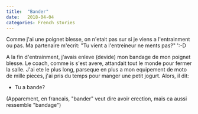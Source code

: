 ```yaml
---
title:  "Bander"
date:   2018-04-04
categories: French stories
---
```


Comme j'ai une poignet blesse, on n'etait pas sur si je viens a l'entrainment ou pas.
Ma partenaire m'ecrit: "Tu vient a l'entreineur ne ments pas?" ':-D

A la fin d'entrainment, j'avais enleve (devide) mon bandage de mon poignet blesse.
Le coach, comme is s'est avere, attandait tout le monde pour fermer la salle.
J'ai ete le plus long, parseque en plus a mon equipement de moto de mille pieces, j'ai pris du temps pour manger une petit jogurt.
Alors, il dit:
- Tu a bande?

(Apparement, en francais, "bander" veut dire avoir erection, mais ca aussi ressemble "bandage")
